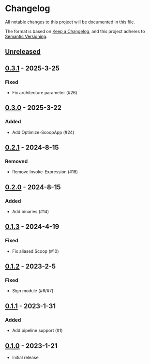 # Changelog

All notable changes to this project will be documented in this file.

The format is based on [Keep a Changelog][keep-a-changelog],
and this project adheres to [Semantic Versioning][semver].

[keep-a-changelog]: https://keepachangelog.com/en/1.0.0/
[semver]: https://semver.org/spec/v2.0.0.html

## [Unreleased]

## [0.3.1] - 2025-3-25

### Fixed

- Fix architecture parameter (#26)

## [0.3.0] - 2025-3-22

### Added

- Add Optimize-ScoopApp (#24)

## [0.2.1] - 2024-8-15

### Removed

- Remove Invoke-Expression (#18)

## [0.2.0] - 2024-8-15

### Added

- Add binaries (#14)

## [0.1.3] - 2024-4-19

### Fixed

- Fix aliased Scoop (#10)

## [0.1.2] - 2023-2-5

### Fixed

- Sign module (#6/#7)

## [0.1.1] - 2023-1-31

### Added

- Add pipeline support (#1)

## [0.1.0] - 2023-1-21

- Initial release

[Unreleased]: https://github.com/ThomasNieto/Scoop/compare/v0.3.1...HEAD
[0.3.1]: https://github.com/ThomasNieto/Scoop/releases/tag/v0.3.1
[0.3.0]: https://github.com/ThomasNieto/Scoop/releases/tag/v0.3.0
[0.2.1]: https://github.com/ThomasNieto/Scoop/releases/tag/v0.2.1
[0.2.0]: https://github.com/ThomasNieto/Scoop/releases/tag/v0.2.0
[0.1.3]: https://github.com/ThomasNieto/Scoop/releases/tag/v0.1.3
[0.1.2]: https://github.com/ThomasNieto/Scoop/releases/tag/v0.1.2
[0.1.1]: https://github.com/ThomasNieto/Scoop/releases/tag/v0.1.1
[0.1.0]: https://github.com/ThomasNieto/Scoop/releases/tag/v0.1.0
